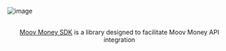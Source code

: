 ![image](https://brainsial.github.io/moov-money-api-sdk/assets/images/moov_money_sdk.png)

<p align="center">
  <br/>
  <a href="https://github.com/Brainsial/moov-money-api-sdk/">Moov Money SDK</a> is a library designed to facilitate Moov Money API integration
  <br/>
</p>